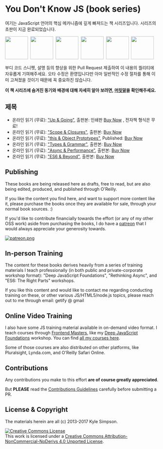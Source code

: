 # You Don't Know JS (book series)

여기는 JavaScript 언어의 핵심 메카니즘에 깊게 빠져드는 책 시리즈입니다. 시리즈의 초판이 지금 완료되었습니다.

<a href="http://www.ebooks.com/1993212/you-don-t-know-js-up-going/simpson-kyle/"><img src="up %26 going/cover.jpg" width="75"></a>&nbsp;
<a href="http://www.ebooks.com/1647631/you-don-t-know-js-scope-closures/simpson-kyle/"><img src="scope %26 closures/cover.jpg" width="75"></a>&nbsp;
<a href="http://www.ebooks.com/1734321/you-don-t-know-js-this-object-prototypes/simpson-kyle/"><img src="this %26 object prototypes/cover.jpg" width="75"></a>&nbsp;
<a href="http://www.ebooks.com/1935541/you-don-t-know-js-types-grammar/simpson-kyle/"><img src="types %26 grammar/cover.jpg" width="75"></a>&nbsp;
<a href="http://www.ebooks.com/1977375/you-don-t-know-js-async-performance/simpson-kyle/"><img src="async %26 performance/cover.jpg" width="75"></a>&nbsp;
<a href="http://www.ebooks.com/2481820/you-don-t-know-js-es6-beyond/simpson-kyle/"><img src="es6 %26 beyond/cover.jpg" width="75"></a>

 부디 코드 스니펫, 설명 등의 향상을 위한 Pull Request 제출하여 이 내용의 퀄리티에 자유롭게 기여해주세요. 오타 수정은 환영입니다만 아마 일반적인 수정 절차를 통해 이미 고쳐졌을 것이기 때문에 꼭 중요하진 않습니다.

**이 책 시리즈에 숨겨진 동기와 배경에 대해 자세히 알아 보려면, [머릿말](preface.md)을 확인해주세요.**

## 제목

* 온라인 읽기 (무료): ["Up & Going"](up\%20&\%20going/README.md#you-dont-know-js-up--going), 출판본: 인쇄판 [Buy Now](http://www.ebooks.com/1993212/you-don-t-know-js-up-going/simpson-kyle/) , 전자책 형식은 무료!
* 온라인 읽기 (무료): ["Scope & Closures"](scope\%20&\%20closures/README.md#you-dont-know-js-scope--closures), 출판본: [Buy Now](http://www.ebooks.com/1647631/you-don-t-know-js-scope-closures/simpson-kyle/)
* 온라인 읽기 (무료): ["this & Object Prototypes"](this\%20&\%20object\%20prototypes/README.md#you-dont-know-js-this--object-prototypes), Published: [Buy Now](http://www.ebooks.com/1734321/you-don-t-know-js-this-object-prototypes/simpson-kyle/)
* 온라인 읽기 (무료): ["Types & Grammar"](types\%20&\%20grammar/README.md#you-dont-know-js-types--grammar), 출판본: [Buy Now](http://www.ebooks.com/1935541/you-don-t-know-js-types-grammar/simpson-kyle/)
* 온라인 읽기 (무료): ["Async & Performance"](async\%20&\%20performance/README.md#you-dont-know-js-async--performance), 출판본: [Buy Now](http://www.ebooks.com/1977375/you-don-t-know-js-async-performance/simpson-kyle/)
* 온라인 읽기 (무료): ["ES6 & Beyond"](es6\%20&\%20beyond/README.md#you-dont-know-js-es6--beyond), 출판본: [Buy Now](http://www.ebooks.com/2481820/you-don-t-know-js-es6-beyond/simpson-kyle/)

## Publishing

These books are being released here as drafts, free to read, but are also being edited, produced, and published through O'Reilly.

If you like the content you find here, and want to support more content like it, please purchase the books once they are available for sale, through your normal book sources. :)

If you'd like to contribute financially towards the effort (or any of my other OSS work) aside from purchasing the books, I do have a [patreon](https://www.patreon.com/getify) that I would always appreciate your generosity towards.

<a href="https://www.patreon.com/getify">[![patreon.png](https://c5.patreon.com/external/logo/become_a_patron_button.png)](https://www.patreon.com/getify)</a>

## In-person Training

The content for these books derives heavily from a series of training materials I teach professionally (in both public and private-corporate workshop format): "Deep JavaScript Foundations", "Rethinking Async", and "ES6: The Right Parts" workshops.

If you like this content and would like to contact me regarding conducting training on these, or other various JS/HTML5/node.js topics, please reach out to me through email: getify @ gmail

## Online Video Training

I also have some JS training material available in on-demand video format. I teach courses through [Frontend Masters](https://FrontendMasters.com), like my [Deep JavaScript Foundations](https://frontendmasters.com/courses/javascript-foundations/) workshop. You can find [all my courses here](https://frontendmasters.com/kyle-simpson/).

Some of those courses are also distributed on other platforms, like Pluralsight, Lynda.com, and O'Reilly Safari Online.

## Contributions

Any contributions you make to this effort **are of course greatly appreciated**.

But **PLEASE** read the [Contributions Guidelines](CONTRIBUTING.md) carefully before submitting a PR.

## License & Copyright

The materials herein are all (c) 2013-2017 Kyle Simpson.

<a rel="license" href="http://creativecommons.org/licenses/by-nc-nd/4.0/"><img alt="Creative Commons License" style="border-width:0" src="https://i.creativecommons.org/l/by-nc-nd/4.0/88x31.png" /></a><br />This work is licensed under a <a rel="license" href="http://creativecommons.org/licenses/by-nc-nd/4.0/">Creative Commons Attribution-NonCommercial-NoDerivs 4.0 Unported License</a>.
